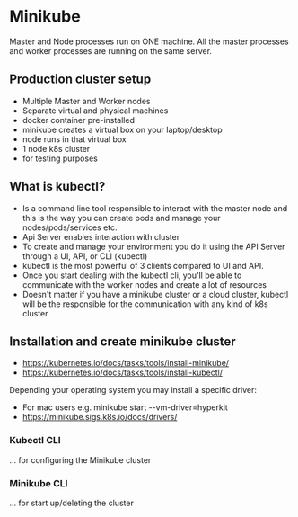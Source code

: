 # Minikube

Master and Node processes run on ONE machine. All the master processes and worker processes are running on the same server.

## Production cluster setup

- Multiple Master and Worker nodes
- Separate virtual and physical machines
- docker container pre-installed
- minikube creates a virtual box on your laptop/desktop
- node runs in that virtual box
- 1 node k8s cluster
- for testing purposes

## What is kubectl?

- Is a command line tool responsible to interact with the master node and this is the way you can create pods and manage your nodes/pods/services etc.
- Api Server enables interaction with cluster
- To create and manage your environment you do it using the API Server through a UI, API, or CLI (kubectl)
- kubectl is the most powerful of 3 clients compared to UI and API.
- Once you start dealing with the kubectl cli, you'll be able to communicate with the worker nodes and create a lot of resources
- Doesn't matter if you have a minikube cluster or a cloud cluster, kubectl will be the responsible for the communication with any kind of k8s cluster

## Installation and create minikube cluster

- <https://kubernetes.io/docs/tasks/tools/install-minikube/>
- <https://kubernetes.io/docs/tasks/tools/install-kubectl/>

Depending your operating system you may install a specific driver:

- For mac users e.g. minikube start --vm-driver=hyperkit
- <https://minikube.sigs.k8s.io/docs/drivers/>

### Kubectl CLI

... for configuring the Minikube cluster

### Minikube CLI

... for start up/deleting the cluster
